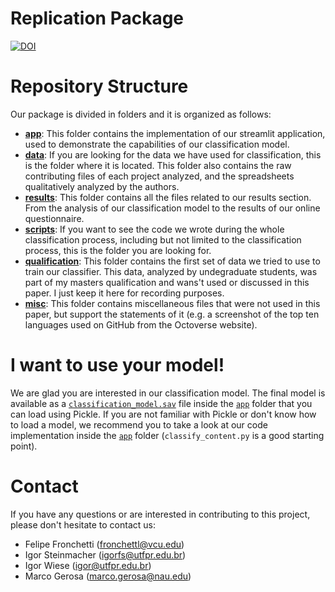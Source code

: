 # Replication Package
[![DOI](https://zenodo.org/badge/202890143.svg)](https://zenodo.org/badge/latestdoi/202890143)


# Repository Structure 
Our package is divided in folders and it is organized as follows:
- [**app**](https://github.com/fronchetti/ICSE-2023/tree/master/app): This folder contains the implementation of our streamlit application, used to demonstrate the capabilities of our classification model. 
- [**data**](https://github.com/fronchetti/ICSE-2023/tree/master/data): If you are looking for the data we have used for classification, this is the folder where it is located. This folder also contains the raw contributing files of each project analyzed, and the spreadsheets qualitatively analyzed by the authors. 
- [**results**](https://github.com/fronchetti/ICSE-2023/tree/master/results): This folder contains all the files related to our results section. From the analysis of our classification model to the results of our online questionnaire.
- [**scripts**](https://github.com/fronchetti/ICSE-2023/tree/master/scripts): If you want to see the code we wrote during the whole classification process, including but not limited to the classification process, this is the folder you are looking for.
- [**qualification**](https://github.com/fronchetti/ICSE-2023/tree/master/qualification): This folder contains the first set of data we tried to use to train our classifier. This data, analyzed by undegraduate students, was part of my masters qualification and wans't used or discussed in this paper. I just keep it here for recording purposes. 
- [**misc**](https://github.com/fronchetti/ICSE-2023/tree/master/misc): This folder contains miscellaneous files that were not used in this paper, but support the statements of it (e.g. a screenshot of the top ten languages used on GitHub from the Octoverse website).

# I want to use your model!
We are glad you are interested in our classification model. The final model is available as a [`classification_model.sav`](https://github.com/fronchetti/ICSE-2023/tree/master/app/classifier) file inside the [`app`](https://github.com/fronchetti/ICSE-2023/tree/master/app/classifier) folder that you can load using Pickle. If you are not familiar with Pickle or don't know how to load a model, we recommend you to take a look at our code implementation inside the [`app`](https://github.com/fronchetti/ICSE-2023/tree/master/app/classifier) folder (`classify_content.py` is a good starting point).

# Contact
If you have any questions or are interested in contributing to this project, please don't hesitate to contact us:

* Felipe Fronchetti (fronchettl@vcu.edu)
* Igor Steinmacher (igorfs@utfpr.edu.br)
* Igor Wiese (igor@utfpr.edu.br)
* Marco Gerosa (marco.gerosa@nau.edu)
